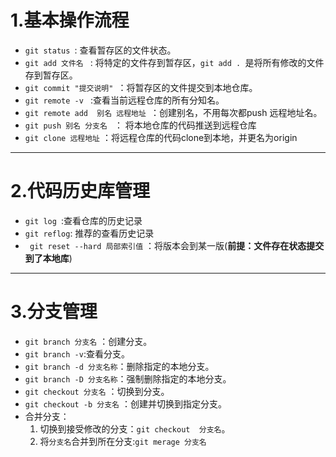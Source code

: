 # 1.基本操作流程
- `git status `: 查看暂存区的文件状态。
- `git add 文件名 ` : 将特定的文件存到暂存区，`git add . `是将所有修改的文件存到暂存区。
- `git commit "提交说明" `：将暂存区的文件提交到本地仓库。
- `git remote -v ` :查看当前远程仓库的所有分知名。
- `git remote add  别名 远程地址 `：创建别名，不用每次都push 远程地址名。
- `git push 别名 分支名 ` ： 将本地仓库的代码推送到远程仓库
- `git clone 远程地址` ：将远程仓库的代码clone到本地，并更名为origin
---
# 2.代码历史库管理
- `git log `:查看仓库的历史记录
- `git reflog`: 推荐的查看历史记录
- ` git reset --hard 局部索引值` ：将版本会到某一版(**前提：文件存在状态提交到了本地库**)
---
# 3.分支管理
- `git branch 分支名` ：创建分支。
- `git branch -v`:查看分支。
- `git branch -d 分支名称`：删除指定的本地分支。
- `git branch -D 分支名称`：强制删除指定的本地分支。
- `git checkout 分支名` ：切换到分支。
- `git checkout -b 分支名` ：创建并切换到指定分支。
- 合并分支：
    1. 切换到接受修改的分支：`git checkout  分支名`。
    2. 将`分支名`合并到所在分支:`git merage 分支名 `
 